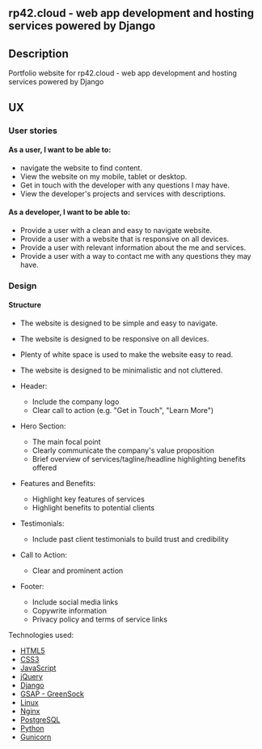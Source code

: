 


## rp42.cloud - web app development and hosting services powered by Django

## Description
Portfolio website for rp42.cloud - web app development and hosting services powered by Django

## UX

### User stories

#### As a user, I want to be able to:
- navigate the website to find content.
- View the website on my mobile, tablet or desktop.
- Get in touch with the developer with any questions I may have.
- View the developer's projects and services with descriptions.

#### As a developer, I want to be able to:
- Provide a user with a clean and easy to navigate website.
- Provide a user with a website that is responsive on all devices.
- Provide a user with relevant information about the me and services.
- Provide a user with a way to contact me with any questions they may have.

### Design
#### Structure
- The website is designed to be simple and easy to navigate.
- The website is designed to be responsive on all devices.
- Plenty of white space is used to make the website easy to read.
- The website is designed to be minimalistic and not cluttered.

 - Header:
    - Include the company logo
    - Clear call to action (e.g. "Get in Touch", "Learn More")
  - Hero Section:
    - The main focal point
    - Clearly communicate the company's value proposition
    - Brief overview of services/tagline/headline highlighting benefits offered
 - Features and Benefits:
    - Highlight key features of services
    - Highlight benefits to potential clients
  - Testimonials:
    - Include past client testimonials to build trust and credibility
  - Call to Action:
    - Clear and prominent action
  - Footer:
    - Include social media links
    - Copywrite information
    - Privacy policy and terms of service links


Technologies used:
- [HTML5](https://www.w3.org/TR/html52/)
- [CSS3](https://www.w3.org/Style/CSS/Overview.en.html)
- [JavaScript](https://www.javascript.com/)
- [jQuery](https://jquery.com/)
- [Django](https://www.djangoproject.com/)
- [GSAP - GreenSock](https://greensock.com/gsap/)
- [Linux](https://www.linux.org/)
- [Nginx](https://www.nginx.com/)
- [PostgreSQL](https://www.postgresql.org/)
- [Python](https://www.python.org/)
- [Gunicorn](https://gunicorn.org/)


